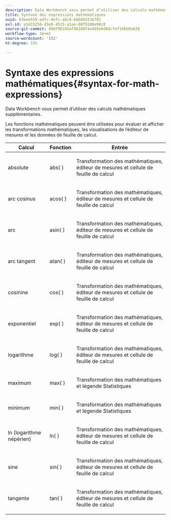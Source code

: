 ```yaml
---
description: Data Workbench vous permet d’utiliser des calculs mathématiques supplémentaires.
title: Syntaxe des expressions mathématiques
uuid: 63eee559-edfc-4efc-a6c8-66689d156701
exl-id: a1433258-d3e8-4515-a1ae-00f9108e98c0
source-git-commit: d9df90242ef96188f4e4b5e6d04cfef196b0a628
workflow-type: tm+mt
source-wordcount: '152'
ht-degree: 15%

---
```


# Syntaxe des expressions mathématiques{#syntax-for-math-expressions}

Data Workbench vous permet d’utiliser des calculs mathématiques supplémentaires.

Les fonctions mathématiques peuvent être utilisées pour évaluer et afficher les transformations mathématiques, les visualisations de l’éditeur de mesures et les données de feuille de calcul.

<table id="table_B2A4F9D5938D4756A81ACF6F4D77E63D"> 
 <thead> 
  <tr> 
   <th colname="col1" class="entry"> Calcul </th> 
   <th colname="col02" class="entry"> Fonction </th> 
   <th colname="col2" class="entry"> Entrée </th> 
  </tr> 
 </thead>
 <tbody> 
  <tr> 
   <td colname="col1"> <p>absolute </p> </td> 
   <td colname="col02"> <p>abs( ) </p> </td> 
   <td colname="col2"> <p>Transformation des mathématiques, éditeur de mesures et cellule de feuille de calcul </p> </td> 
  </tr> 
  <tr> 
   <td colname="col1"> <p>arc cosinus </p> </td> 
   <td colname="col02"> <p>acos( ) </p> </td> 
   <td colname="col2"> <p>Transformation des mathématiques, éditeur de mesures et cellule de feuille de calcul </p> </td> 
  </tr> 
  <tr> 
   <td colname="col1"> <p>arc </p> </td> 
   <td colname="col02"> <p>asin( ) </p> </td> 
   <td colname="col2"> <p>Transformation des mathématiques, éditeur de mesures et cellule de feuille de calcul </p> </td> 
  </tr> 
  <tr> 
   <td colname="col1"> <p>arc tangent </p> </td> 
   <td colname="col02"> <p>atan( ) </p> </td> 
   <td colname="col2"> <p>Transformation des mathématiques, éditeur de mesures et cellule de feuille de calcul </p> </td> 
  </tr> 
  <tr> 
   <td colname="col1"> <p>cosinine </p> </td> 
   <td colname="col02"> <p>cos( ) </p> </td> 
   <td colname="col2"> <p>Transformation des mathématiques, éditeur de mesures et cellule de feuille de calcul </p> </td> 
  </tr> 
  <tr> 
   <td colname="col1"> <p> exponentiel </p> </td> 
   <td colname="col02"> <p>exp( ) </p> </td> 
   <td colname="col2"> <p>Transformation des mathématiques, éditeur de mesures et cellule de feuille de calcul </p> </td> 
  </tr> 
  <tr> 
   <td colname="col1"> <p>logarithme </p> </td> 
   <td colname="col02"> <p>log( ) </p> </td> 
   <td colname="col2"> <p>Transformation des mathématiques, éditeur de mesures et cellule de feuille de calcul </p> </td> 
  </tr> 
  <tr> 
   <td colname="col1"> <p>maximum </p> </td> 
   <td colname="col02"> <p>max( ) </p> </td> 
   <td colname="col2"> <p>Transformation des mathématiques et légende Statistiques </p> </td> 
  </tr> 
  <tr> 
   <td colname="col1"> <p>minimum </p> </td> 
   <td colname="col02"> <p>min( ) </p> </td> 
   <td colname="col2"> <p>Transformation des mathématiques et légende Statistiques </p> </td> 
  </tr> 
  <tr> 
   <td colname="col1"> <p>ln (logarithme népérien) </p> </td> 
   <td colname="col02"> <p>ln( ) </p> </td> 
   <td colname="col2"> <p>Transformation des mathématiques, éditeur de mesures et cellule de feuille de calcul </p> </td> 
  </tr> 
  <tr> 
   <td colname="col1"> <p>sine </p> </td> 
   <td colname="col02"> <p>sin( ) </p> </td> 
   <td colname="col2"> <p>Transformation des mathématiques, éditeur de mesures et cellule de feuille de calcul </p> </td> 
  </tr> 
  <tr> 
   <td colname="col1"> <p>tangente </p> </td> 
   <td colname="col02"> <p>tan( ) </p> </td> 
   <td colname="col2"> <p>Transformation des mathématiques, éditeur de mesures et cellule de feuille de calcul </p> </td> 
  </tr> 
 </tbody> 
</table>

